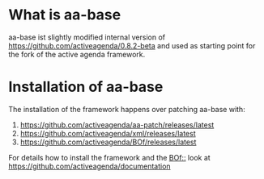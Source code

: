 #  What is aa-base

aa-base ist slightly modified internal version of https://github.com/activeagenda/0.8.2-beta and used as  starting point for the fork of the active agenda framework. 



# Installation of aa-base

The installation of the framework happens over patching aa-base with:
1. https://github.com/activeagenda/aa-patch/releases/latest
1. https://github.com/activeagenda/xml/releases/latest 
1. https://github.com/activeagenda/BOf/releases/latest 

For details how to install the framework and the  [BOf::](https://activeagenda.github.io) look at https://github.com/activeagenda/documentation

